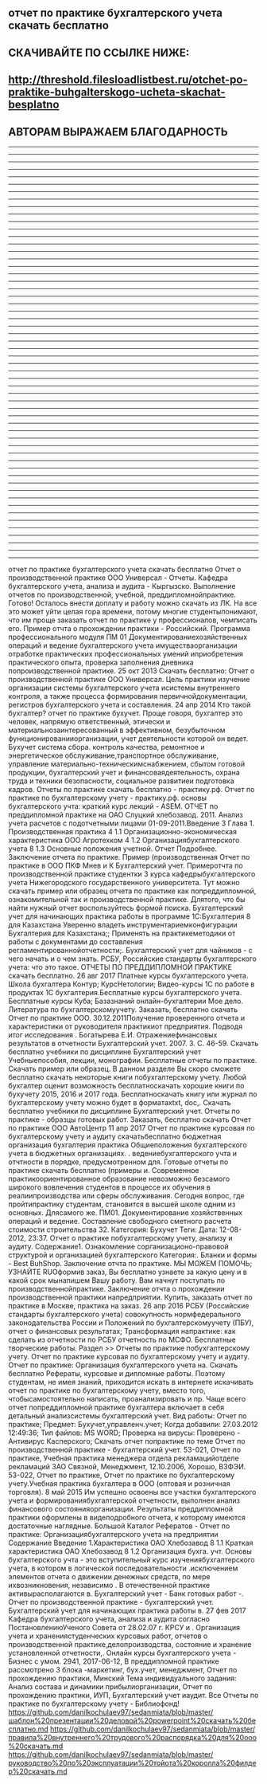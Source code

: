 отчет по практике бухгалтерского учета скачать бесплатно
--------------------------------------------------
СКАЧИВАЙТЕ ПО ССЫЛКЕ НИЖЕ:
--------------------------------------------------
http://threshold.filesloadlistbest.ru/otchet-po-praktike-buhgalterskogo-ucheta-skachat-besplatno
--------------------------------------------------
АВТОРАМ ВЫРАЖАЕМ БЛАГОДАРНОСТЬ
--------------------------------------------------
--------------------------------------------------
--------------------------------------------------
--------------------------------------------------
--------------------------------------------------
--------------------------------------------------
--------------------------------------------------
--------------------------------------------------
--------------------------------------------------
--------------------------------------------------
--------------------------------------------------
--------------------------------------------------
--------------------------------------------------
--------------------------------------------------
--------------------------------------------------
--------------------------------------------------
--------------------------------------------------
--------------------------------------------------
--------------------------------------------------
--------------------------------------------------
--------------------------------------------------
--------------------------------------------------
--------------------------------------------------
--------------------------------------------------
--------------------------------------------------
--------------------------------------------------
--------------------------------------------------
--------------------------------------------------
--------------------------------------------------
--------------------------------------------------
--------------------------------------------------
--------------------------------------------------
--------------------------------------------------
--------------------------------------------------
--------------------------------------------------
--------------------------------------------------
--------------------------------------------------
--------------------------------------------------
--------------------------------------------------
--------------------------------------------------
--------------------------------------------------
--------------------------------------------------
--------------------------------------------------
--------------------------------------------------
--------------------------------------------------
--------------------------------------------------
--------------------------------------------------
--------------------------------------------------
--------------------------------------------------
--------------------------------------------------
--------------------------------------------------
--------------------------------------------------
--------------------------------------------------
--------------------------------------------------
--------------------------------------------------
--------------------------------------------------
--------------------------------------------------
отчет по практике бухгалтерского учета скачать бесплатно Отчет о производственной практике ООО Универсал - Отчеты. Кафедра бухгалтерского учета, анализа и аудита - Кыргызско. Выполнение отчетов по производственной, учебной, преддипломнойпрактике.  Готово! Осталось внести доплату и работу можно скачать из ЛК. На все это может уйти целая гора времени, потому многие студентыпонимают, что им проще заказать отчет по практике у профессионалов, чемписать его. Пример отчта о прохождении практики - Российский. Программа профессионального модуля ПМ 01 Документированиехозяйственных операций и ведение бухгалтерского учета имуществаорганизации  отработке практических профессиональных умений иприобретения практического опыта, проверка заполнения дневника попроизводственной практике. 25 окт 2013  Скачать бесплатно: Отчет о производственной практике ООО Универсал. Цель практики  изучение организации системы бухгалтерского учета исистемы внутреннего контроля, а также процесса формирования первичнойдокументации, регистров бухгалтерского учета и составления. 24 апр 2014  Кто такой бухгалтер? отчет по практике бухучет. Проще говоря, бухгалтер это человек, напрямую ответственный, этически и материальнозаинтересованный в эффективном, безубыточном функционированииорганизации, учет деятельности которой он ведет. Бухучет  система сбора. контроль качества, ремонтное и энергетическое обслуживание,транспортное обслуживание, управление материально-техническимснабжением, сбытом готовой продукции, бухгалтерский учет и финансоваядеятельность, охрана труда и техники безопасности, социальное развитиеи подготовка кадров. Отчеты по практике скачать бесплатно - практику.рф. Отчет по практике по бухгалтерскому учету - практику.рф. основы бухгалтерского учта: краткий курс лекций - ASEM. ОТЧЕТ по преддипломной практике на ОАО Слуцкий хлебозавод. 2011. Анализ учета расчетов с подотчетными лицами 01-09-2011.Введение 3 Глава 1. Производственная практика 4 1.1 Организационно-экономическая характеристика ООО Агротехком 4 1.2 Организациябухгалтерского учета 8 1.3 Основные положения учетной. Отчет Подробнее. Заключение отчета по практике. Пример (производственная
Отчет по практике в ООО ПКФ Мнев и К  Бухгалтерский учет. Примеротчта по производственной практике студентки 3 курса кафедрыбухгалтерского учета Нижегородского государственного университета. Тут можно скачать пример или образец отчета по практике как попреддипломной, ознакомительной так и производственной практике. Длятого, что бы найти нужный отчет воспользуйтесь формой поиска. Бухгалтерский учет для начинающих  практика работы в программе 1С:Бухгалтерия 8 для Казахстана  Уверенно владеть инструментариемконфигурации Бухгалтерия для Казахстана;; Применять на практикеметодики от работы с документами до составления регламентированнойотчетности;. Бухгалтерский учет для чайников - с чего начать и о чем знать. РСБУ, Российские стандарты бухгалтерского учета: что это такое. ОТЧЕТЫ ПО ПРЕДДИПЛОМНОЙ ПРАКТИКЕ скачать бесплатно. 26 авг 2017  Платные курсы бухгалтерского учета. Школа бухгалтера Контур; КурсНетологии; Видео-курсы 1C по работе в продуктах 1С бухгалтерия.Бесплатные курсы бухгалтерского учета. Бесплатные курсы Куба; Базазнаний онлайн-бухгалтерии Мое дело. Литература по бухгалтерскомуучету. Заказать, бесплатно скачать Отчет по практике ООО.  30.12.2011Получение проверенного отчета и характеристики от руководителя практикиот предприятия. Подводя итог исследования . Богатырева Е.И. Отражениефинансовых результатов в отчетности Бухгалтерский учет.  2007.  3. С. 46-59. Скачать бесплатно учебники по дисциплине Бухгалтерский учет Учебныепособия, лекции, монографии. Бесплатные отчеты по практике. Скачать пример или образец. В данном разделе Вы скоро сможете бесплатно скачать некоторые книги побухгалтерскому учету. Любой бухгалтер оценит возможность бесплатноскачать хорошие книги по бухучету 2015, 2016 и 2017 года. Бесплатноскачать книгу или журнал по бухгалтерскому учету можно будет в форматахtxt, doc,. Скачать бесплатно учебники по дисциплине Бухгалтерский учет. Отчеты по практике - образцы готовых работ. Заказать, бесплатно скачать Отчет по практике ООО АвтоЦентр
11 апр 2017  Отчет по практике курсовая по бухгалтерскому учету и аудиту скачатьбесплатно бюджетная организация бухгалтерия практика  Общиеположения бухгалтерского учета в бюджетных организациях. . ведениебухгалтерского учта и отчтности в порядке, предусмотренном для. Готовые отчеты по практике скачать бесплатно (примеры и. Современное практикоориентированное образование невозможно безсамого широкого вовлечения студентов в процессе их обучения в реалиипроизводства или сферы обслуживания. Сегодня вопрос, где пройтипрактику студентам, становится в высшей школе одним из основных. Длясамого же. ПМ01. Документирование хозяйственных операций и ведение. Составление свободного сметного расчета стоимости строительства 32. Категория: Бухучет  Теги:  Дата: 12-08-2012, 23:37. Отчет о практике побухгалтерскому учету, анализу и аудиту. Содержание1. Ознакомление сорганизационо-правовой структурой и организацией бухгалтерского Категория:. Бланки и формы - Best BuhShop. Заключение отчта по практике. МЫ МОЖЕМ ПОМОЧЬ; УЗНАЙТЕ  RUОформив заказ, Вы бесплатно узнаете за какую цену и в какой срок мынапишем Вашу работу. Вам начнут поступать  по производственнойпрактике. Заключение отчта о прохождении производственной практики напредприятии. Купить, заказать отчет по практике в Москве, практика на заказ. 26 апр 2016  РСБУ (Российские стандарты бухгалтерского учета)  совокупность нормфедерального законодательства России и Положений по бухгалтерскомуучету (ПБУ),  отчет о финансовых результатах;  Трансформация напрактике: как сделать из отчетности по РСБУ отчетность по МСФО. Бесплатные творческие работы. Раздел >> Отчеты по практике побухгалтерскому учету. Отчет по практике курсовая по бухгалтерскому учету и аудиту. Отчет по практике: Организация бухгалтерского учета на. Скачать бесплатно  Рефераты, курсовые и дипломные работы. Поэтому студентам, не имея знаний, приходится искать в интернете искачивать отчет по практике по бухгалтерскому учету, вместо того, чтобысамостоятельно написать, проанализировать и пр. Чаще всего отчет попреддипломной практике бухгалтера включает в себя детальный анализсистемы
бухгалтерский учет. Вид работы: Отчет по практике; Предмет: Бухучет,управленч.учет; Когда добавили: 27.03.2012 12:49:36; Тип файлов: MS WORD; Проверка на вирусы: Проверено - Антивирус Касперского; Скачать отчет попрактике по теме Отчет по производственной практике - бухгалтерский учет. 53-021, Отчет по практике, Учебная практика менеджера отдела рекламацийотделе рекламаций ЗАО Связной, Менеджмент, 12.10.2006, Хорошо, ВЗФЭИ. 53-022, Отчет по практике, Отчет по практике по бухгалтерскому учету.Учебная практика бухгалтера в ООО (оптовая и розничная торговля). 8 май 2015  Им успешно освоены все участки бухгалтерского учета и формированиябухгалтерской отчетности, выполнен анализ финансового состоянияорганизации. Результаты преддипломной практики оформлены в видеподробного отчета, к которому имеются достаточные наглядные. Большой Каталог Рефератов - Отчет по практике: Организациябухгалтерского учета на предприятии Содержание Введение 1.Характеристика ОАО Хлебозавод  8 1.1 Краткая характеристика ОАО Хлебозавод  8 1.2 Организация бухга. учт. Основы бухгалтерского учта - это вступительный курс изучениябухгалтерского учета, в котором в логической последовательности .исключением элементов отчета о движении денежных средств, по мере ихвозникновения, независимо . В отечественной практике активырасполагаются в. Бухгалтерский учет - Банк готовых работ -. Отчет по производственной практике - бухгалтерский учет. Бухгалтерский учет для начинающих  практика работы в. 27 фев 2017  Кафедра бухгалтерского учета, анализа и аудита согласно ПостановлениюУченого Совета от 28.02.07 г. КРСУ и . Организация учета и хранениястуденческих курсовых работ, отчетов о производственной практике,делопроизводства, состояние и хранение установленной отчетности,. Онлайн курсы бухгалтерского учета - Бизнес с умом. 2941, 2017-06-12, В преддипломной практике рассмотрено 3 блока -маркетинг, бух.учет, менеджмент, Отчет по прохождению практики, Минский Тема индивидуального задания: Анализ состава и динамики прибылиорганизации, Отчет по прохождению практики, ИУП, Бухгалтерский учет иаудит. Все Отчеты по практике по бухгалтерскому учету - Библиофонд!
https://github.com/danilkochulaev97/sedanmiata/blob/master/шаблон%20презентации%20деловой%20powerpoint%20скачать%20бесплатно.md
https://github.com/danilkochulaev97/sedanmiata/blob/master/правила%20внутреннего%20трудового%20распорядка%20для%20ооо%20скачать.md
https://github.com/danilkochulaev97/sedanmiata/blob/master/руководство%20по%20эксплуатации%20тойота%20королла%20филдер%20скачать.md